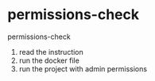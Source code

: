 # permissions-check
permissions-check

1. read the instruction
2. run the docker file
3. run the project with admin permissions
